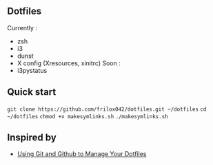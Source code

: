 Dotfiles
---
Currently :
* zsh
* i3
* dunst
* X config (Xresources, xinitrc)
Soon :
* i3pystatus

## Quick start
`git clone https://github.com/frilox042/dotfiles.git ~/dotfiles`
`cd ~/dotfiles`
`chmod +x makesymlinks.sh`
`./makesymlinks.sh`

## Inspired by
* [Using Git and Github to Manage Your Dotfiles](http://blog.smalleycreative.com/tutorials/using-git-and-github-to-manage-your-dotfiles/)
